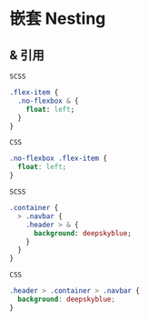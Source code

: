 # 嵌套 Nesting

## & 引用
`SCSS`
```sass
.flex-item {
  .no-flexbox & {
    float: left;
  }
}
```
`CSS`
```css
.no-flexbox .flex-item {
  float: left;
}
```

`SCSS`
```sass
.container {
  > .navbar {
    .header > & {
      background: deepskyblue;
    }
  }
}
```
`CSS`
```css
.header > .container > .navbar {
  background: deepskyblue;
}
```
